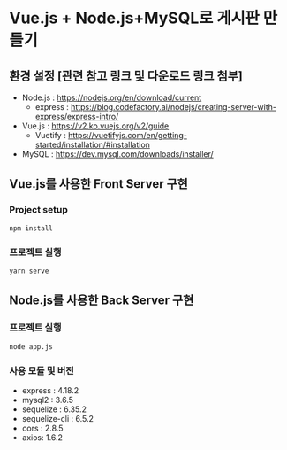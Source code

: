 # Vue.js + Node.js+MySQL로 게시판 만들기

## 환경 설정 [관련 참고 링크 및 다운로드 링크 첨부]
- Node.js : https://nodejs.org/en/download/current
  - express : https://blog.codefactory.ai/nodejs/creating-server-with-express/express-intro/  
- Vue.js : https://v2.ko.vuejs.org/v2/guide
  - Vuetify : https://vuetifyjs.com/en/getting-started/installation/#installation
- MySQL : https://dev.mysql.com/downloads/installer/

## Vue.js를 사용한 Front Server 구현

### Project setup
```
npm install
```

### 프로젝트 실행
```
yarn serve
```

## Node.js를 사용한 Back Server 구현

### 프로젝트 실행
```
node app.js
```

### 사용 모듈 및 버전

- express : 4.18.2
- mysql2 : 3.6.5
- sequelize : 6.35.2
- sequelize-cli : 6.5.2
- cors : 2.8.5
- axios: 1.6.2



